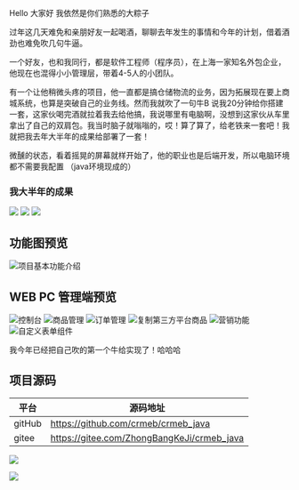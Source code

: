 Hello 大家好 我依然是你们熟悉的大粽子

过年这几天难免和亲朋好友一起喝酒，聊聊去年发生的事情和今年的计划，借着酒劲也难免吹几句牛逼。

一个好友，也和我同行，都是软件工程师（程序员），在上海一家知名外包企业，他现在也混得小小管理层，带着4-5人的小团队。

有一个让他稍微头疼的项目，他一直都是搞仓储物流的业务，因为拓展现在要上商城系统，也算是突破自己的业务线。然而我就吹了一句牛B 说我20分钟给你搭建一套，这家伙喝完酒就拉着我去给他搞，我说哪里有电脑啊，没想到这家伙从车里拿出了自己的双肩包。我当时脑子就嗡嗡的，哎！算了算了，给老铁来一套吧！我就把我去年大半年的成果给部署了一套！

微醺的状态，看着摇晃的屏幕就样开始了，他的职业也是后端开发，所以电脑环境都不需要我配置 （java环境现成的）

### 我大半年的成果

![](https://gitee.com/stivepeim/img4mk/raw/master/20210204184108.jpg)
![](https://gitee.com/stivepeim/img4mk/raw/master/20210204184109.jpg)
![](https://gitee.com/stivepeim/img4mk/raw/master/20210204184110.jpg)

## 功能图预览
![项目基本功能介绍](https://gitee.com/stivepeim/img4mk/raw/master/20201225180349.jpeg)

## WEB PC 管理端预览
![控制台](https://gitee.com/stivepeim/img4mk/raw/master/20210202174310.png)
![商品管理](https://gitee.com/stivepeim/img4mk/raw/master/20210202174420.png)
![订单管理](https://gitee.com/stivepeim/img4mk/raw/master/20210202174559.png)
![复制第三方平台商品](https://gitee.com/stivepeim/img4mk/raw/master/20210202175224.png)
![营销功能](https://gitee.com/stivepeim/img4mk/raw/master/20210202175547.png)
![自定义表单组件](https://gitee.com/stivepeim/img4mk/raw/master/20210202175013.png)

我今年已经把自己吹的第一个牛给实现了！哈哈哈

## 项目源码
| 平台   | 源码地址                                   |
| ------ | ------------------------------------------ |
| gitHub | https://github.com/crmeb/crmeb_java        |
| gitee  | https://gitee.com/ZhongBangKeJi/crmeb_java |

![](https://gitee.com/stivepeim/img4mk/raw/master/20210208210917.jpg)

![](https://gitee.com/stivepeim/img4mk/raw/master/20201226230441.gif)
